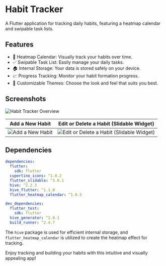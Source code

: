# Habit Tracker

A Flutter application for tracking daily habits, featuring a heatmap calendar and swipable task lists.

## Features
- 📅 Heatmap Calendar: Visually track your habits over time.
- ✅ Swipable Task List: Easily manage your daily tasks.
- 🏠 Internal Storage: Your data is stored safely on your device.
- 📈 Progress Tracking: Monitor your habit formation progress.
- 🎨 Customizable Themes: Choose the look and feel that suits you best.

## Screenshots
![Habit Tracker Overview](https://github.com/ahbarabdellah/habit-tracker/assets/71067263/6990f59d-3d68-4c2f-93f0-07e931bad5d7)

| Add a New Habit | Edit or Delete a Habit (Slidable Widget) |
| --------------- | --------------------------------------- |
| ![Add a New Habit](https://github.com/ahbarabdellah/habit-tracker/assets/71067263/17f39509-cb8f-4b2d-ac2d-75ef592316b0) | ![Edit or Delete a Habit (Slidable Widget)](https://github.com/ahbarabdellah/habit-tracker/assets/71067263/75bb43db-d1ce-40fa-912b-aa25677ade8a) |

## Dependencies

```yaml
dependencies:
  flutter:
    sdk: flutter
  cupertino_icons: ^1.0.2
  flutter_slidable: ^3.0.1
  hive: ^2.2.3
  hive_flutter: ^1.1.0
  flutter_heatmap_calendar: ^1.0.5

dev_dependencies:
  flutter_test:
    sdk: flutter
  hive_generator: ^2.0.1
  build_runner: ^2.4.7
```

The `hive` package is used for efficient internal storage, and `flutter_heatmap_calendar` is utilized to create the heatmap effect for tracking.

Enjoy tracking and building your habits with this intuitive and visually appealing app!
